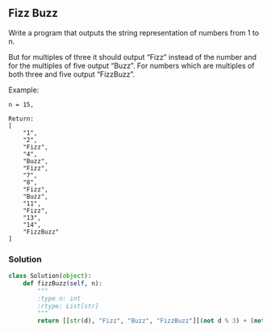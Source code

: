 ## Fizz Buzz

Write a program that outputs the string representation of numbers from 1 to n.

But for multiples of three it should output “Fizz” instead of the number and for the multiples of five output “Buzz”. For numbers which are multiples of both three and five output “FizzBuzz”.

Example:
```
n = 15,

Return:
[
    "1",
    "2",
    "Fizz",
    "4",
    "Buzz",
    "Fizz",
    "7",
    "8",
    "Fizz",
    "Buzz",
    "11",
    "Fizz",
    "13",
    "14",
    "FizzBuzz"
]
```

### Solution

```python
class Solution(object):
    def fizzBuzz(self, n):
        """
        :type n: int
        :rtype: List[str]
        """
        return [[str(d), "Fizz", "Buzz", "FizzBuzz"][(not d % 3) + (not d % 5) * 2] for d in range(1, n +1)]
```
